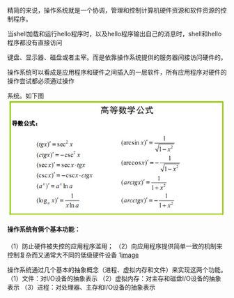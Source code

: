 
精简的来说，操作系统就是一个协调，管理和控制计算机硬件资源和软件资源的控制程序。

当shell加载和运行hello程序时，以及hello程序输出自己的消息时，shell和hello程序都没有直接访问

键盘、显示器、磁盘或者主宰。而是依靠操作系统提供的服务器间接访问硬件的。

操作系统可以看成是应用程序和硬件之间插入的一层软件，所有应用程序对硬件的操作尝试都必须通过操作

系统。如下图
![image](https://github.com/Husmile/concept/blob/master/3.jpg)

#### 操作系统有俩个基本功能：
（1）防止硬件被失控的应用程序滥用；
（2）向应用程序提供简单一致的机制来控制复杂而又通常大不同的低级硬件设备
1[image](https://github.com/Husmile/concept/blob/master/2018-07-31_142213.png)

操作系统通过几个基本的抽象概念（进程、虚拟内存和文件）来实现这两个功能。
（1）文件：对I/O设备的抽象表示
（2）虚拟内存：对主存和磁盘I/O设备的抽象表示
（3）进程：对处理器、主存和I/O设备的抽象表示
